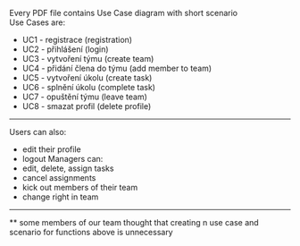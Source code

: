 Every PDF file contains Use Case diagram with short scenario <br />
Use Cases are:
- UC1 - registrace (registration)
- UC2 - přihlášení (login)
- UC3 - vytvoření týmu (create team)
- UC4 - přidání člena do týmu (add member to team)
- UC5 - vytvoření úkolu (create task)
- UC6 - splnění úkolu (complete task)
- UC7 - opuštění týmu (leave team)
- UC8 - smazat profil (delete profile)
---
Users can also: 
- edit their profile
- logout
Managers can:
- edit, delete, assign tasks
- cancel assignments
- kick out members of their team
- change right in team

---
** some members of our team thought that creating n use case and scenario for functions above is unnecessary
